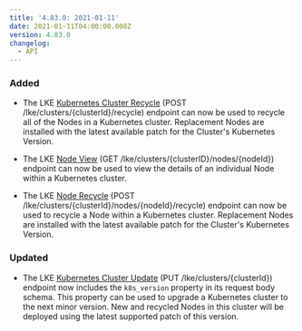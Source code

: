 ```yaml
---
title: '4.83.0: 2021-01-11'
date: 2021-01-11T04:00:00.000Z
version: 4.83.0
changelog:
  - API
---
```


### Added

- The LKE [Kubernetes Cluster Recycle](/docs/api/linode-kubernetes-engine-lke/#kubernetes-cluster-recycle) (POST /lke/clusters/{clusterId}/recycle) endpoint can now be used to recycle all of the Nodes in a Kubernetes cluster. Replacement Nodes are installed with the latest available patch for the Cluster's Kubernetes Version.

- The LKE [Node View](/docs/api/linode-kubernetes-engine-lke/#node-view) (GET /lke/clusters/{clusterID}/nodes/{nodeId}) endpoint can now be used to view the details of an individual Node within a Kubernetes cluster.

- The LKE [Node Recycle](/docs/api/linode-kubernetes-engine-lke/#node-recycle) (POST /lke/clusters/{clusterId}/nodes/{nodeId}/recycle) endpoint can now be used to recycle a Node within a Kubernetes cluster. Replacement Nodes are installed with the latest available patch for the Cluster's Kubernetes Version.

### Updated

- The LKE [Kubernetes Cluster Update](/docs/api/linode-kubernetes-engine-lke/#kubernetes-cluster-update) (PUT /lke/clusters/{clusterId}) endpoint now includes the `k8s_version` property in its request body schema. This property can be used to upgrade a Kubernetes cluster to the next minor version. New and recycled Nodes in this cluster will be deployed using the latest supported patch of this version.
